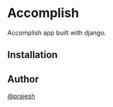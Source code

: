 # Accomplish

Accomplish app built with django.

## Installation

## Author

[@prajesh](https://bit.ly/ElEvEnCo)
